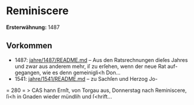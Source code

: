 # Reminiscere

**Ersterwähnung:** 1487

## Vorkommen
- 1487: [jahre/1487/README.md](../jahre/1487/README.md) – Aus den Ratsrechnungen dieſes Jahres und zwar aus
anderem mehr, iſ zu erſehen, wenn der neue Rat auf-
gegangen, wie es denn gemeinigli<h Don...
- 1541: [jahre/1541/README.md](../jahre/1541/README.md) – zu Sachſen und Herzog Jo-


= 280 = > CAS
hann Ernſt, von Torgau aus, Donnerstag nach Reminiscere,
ſi<h in Gnaden wieder mündlih und ſ<hrift...
